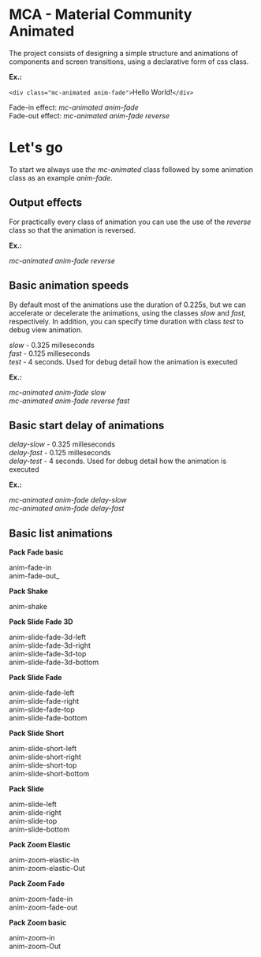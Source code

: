 # MCA - Material Community Animated

The project consists of designing a simple structure and animations of components and screen transitions, using a declarative form of css class.

**Ex.:**

`<div class="mc-animated anim-fade">`Hello World!`</div>`

Fade-in effect: _mc-animated anim-fade_\
Fade-out effect: _mc-animated anim-fade reverse_

# Let's go

To start we always use _the mc-animated_ class followed by some animation class as an example _anim-fade_.

##  Output effects 

For practically every class of animation you can use the use of the _reverse_ class so that the animation is reversed.

**Ex.:**

_mc-animated anim-fade reverse_


## Basic animation speeds

By default most of the animations use the duration of 0.225s, but we can accelerate or decelerate the animations, using the classes _slow_ and _fast_, respectively. In addition, you can specify time duration with class _test_ to debug view animation.

_slow_ - 0.325 milleseconds\
_fast_ - 0.125 milleseconds\
_test_ - 4 seconds. Used for debug detail how the animation is executed

**Ex.:**

_mc-animated anim-fade slow_\
_mc-animated anim-fade reverse fast_

## Basic start delay of animations

_delay-slow_ - 0.325 milleseconds\
_delay-fast_ - 0.125 milleseconds\
_delay-test_ - 4 seconds. Used for debug detail how the animation is executed

**Ex.:**

_mc-animated anim-fade delay-slow_\
_mc-animated anim-fade delay-fast_



## Basic list animations

**Pack Fade basic**

anim-fade-in\
anim-fade-out_

**Pack Shake**

anim-shake

**Pack Slide Fade 3D**

anim-slide-fade-3d-left\
anim-slide-fade-3d-right\
anim-slide-fade-3d-top\
anim-slide-fade-3d-bottom

**Pack Slide Fade**

anim-slide-fade-left\
anim-slide-fade-right\
anim-slide-fade-top\
anim-slide-fade-bottom

**Pack Slide Short**

anim-slide-short-left\
anim-slide-short-right\
anim-slide-short-top\
anim-slide-short-bottom

**Pack Slide**

anim-slide-left\
anim-slide-right\
anim-slide-top\
anim-slide-bottom

**Pack Zoom Elastic**

anim-zoom-elastic-in\
anim-zoom-elastic-Out

**Pack Zoom Fade**

anim-zoom-fade-in\
anim-zoom-fade-out

**Pack Zoom basic**

anim-zoom-in\
anim-zoom-Out
